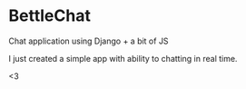 # BettleChat
Chat application using Django + a bit of JS

I just created a simple app with ability to chatting in real time.

<3
